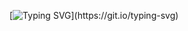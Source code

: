 [![Typing SVG](https://readme-typing-svg.herokuapp.com?color=55f524&center=true&vCenter=true&width=600&lines=Привет+привет+💚💚💚;)](https://git.io/typing-svg)
